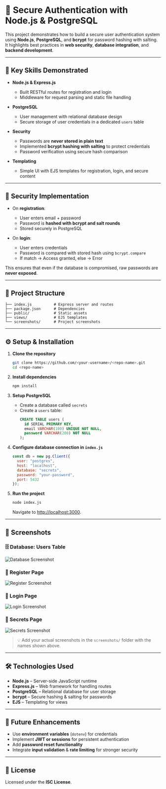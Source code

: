 # 🔐 Secure Authentication with Node.js & PostgreSQL

This project demonstrates how to build a secure user authentication system using **Node.js**, **PostgreSQL**, and **bcrypt** for password hashing with salting.  
It highlights best practices in **web security**, **database integration**, and **backend development**.

---

## 🚀 Key Skills Demonstrated
- **Node.js & Express.js**
  - Built RESTful routes for registration and login
  - Middleware for request parsing and static file handling

- **PostgreSQL**
  - User management with relational database design
  - Secure storage of user credentials in a dedicated `users` table

- **Security**
  - Passwords are **never stored in plain text**
  - Implemented **bcrypt hashing with salting** to protect credentials
  - Password verification using secure hash comparison

- **Templating**
  - Simple UI with EJS templates for registration, login, and secure content

---

## 🔐 Security Implementation
- On **registration**:
  - User enters email + password
  - Password is **hashed with bcrypt and salt rounds**
  - Stored securely in PostgreSQL

- On **login**:
  - User enters credentials
  - Password is compared with stored hash using `bcrypt.compare`
  - If match → Access granted, else → Error

This ensures that even if the database is compromised, raw passwords are **never exposed**.

---

## 📂 Project Structure
```
├── index.js          # Express server and routes
├── package.json      # Dependencies
├── public/           # Static assets
├── views/            # EJS templates
└── screenshots/      # Project screenshots
```

---

## ⚙️ Setup & Installation

1. **Clone the repository**
   ```bash
   git clone https://github.com/<your-username>/<repo-name>.git
   cd <repo-name>
   ```

2. **Install dependencies**
   ```bash
   npm install
   ```

3. **Setup PostgreSQL**
   - Create a database called `secrets`
   - Create a `users` table:
     ```sql
     CREATE TABLE users (
       id SERIAL PRIMARY KEY,
       email VARCHAR(100) UNIQUE NOT NULL,
       password VARCHAR(200) NOT NULL
     );
     ```

4. **Configure database connection in `index.js`**
   ```js
   const db = new pg.Client({
     user: "postgres",
     host: "localhost",
     database: "secrets",
     password: "your-password",
     port: 5432
   });
   ```

5. **Run the project**
   ```bash
   node index.js
   ```
   Navigate to [http://localhost:3000](http://localhost:3000).

---

## 📸 Screenshots

### 🗄️ Database: Users Table
![Database Screenshot](screenshots/db-users.png)

### 📝 Register Page
![Register Screenshot](screenshots/register.png)

### 🔑 Login Page
![Login Screenshot](screenshots/login.png)

### 🎉 Secrets Page
![Secrets Screenshot](screenshots/secrets.png)

> 💡 Add your actual screenshots in the `screenshots/` folder with the names shown above.

---

## 🛠 Technologies Used
- **Node.js** – Server-side JavaScript runtime  
- **Express.js** – Web framework for handling routes  
- **PostgreSQL** – Relational database for user storage  
- **bcrypt** – Secure hashing & salting for passwords  
- **EJS** – Templating for views  

---

## 📌 Future Enhancements
- Use **environment variables** (`dotenv`) for credentials  
- Implement **JWT or sessions** for persistent authentication  
- Add **password reset functionality**  
- Integrate **input validation** & **rate limiting** for stronger security  

---

## 📜 License
Licensed under the **ISC License**.
